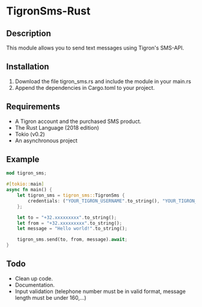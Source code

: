 # TigronSms-Rust

## Description
This module allows you to send text messages using Tigron's SMS-API.

## Installation
1. Download the file tigron_sms.rs and include the module in your main.rs
2. Append the dependencies in Cargo.toml to your project.

## Requirements
- A Tigron account and the purchased SMS product.
- The Rust Language (2018 edition)
- Tokio (v0.2)
- An asynchronous project

## Example

```rust
mod tigron_sms;

#[tokio::main]
async fn main() {
    let tigron_sms = tigron_sms::TigronSms {
        credentials: ("YOUR_TIGRON_USERNAME".to_string(), "YOUR_TIGRON_PASSWORD".to_string()),
    };

    let to = "+32.xxxxxxxxx".to_string();
    let from = "+32.xxxxxxxxx".to_string();
    let message = "Hello world!".to_string();

    tigron_sms.send(to, from, message).await;
}

```

## Todo
- Clean up code.
- Documentation.
- Input validation (telephone number must be in valid format, message length must be under 160,...)

